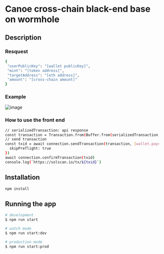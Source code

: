 # Canoe cross-chain black-end base on wormhole

## Description

### Resquest

```bash
{
 "userPublicKey": "[wallet publicKey]",
 "mint": "[token address]",
 "targetAddress": "[eth address]",
 "amount": "[cross-chain amount]"
}
```

### Example

![image](https://user-images.githubusercontent.com/13432688/190568712-0eca5f59-09cc-4e31-b1c0-5887a89a5cef.png)

### How to use the front end

```bash
// serializedTransaction: api response
const transaction = Transaction.from(Buffer.from(serializedTransaction, 'base64'))
// send transaction
const txid = await connection.sendTransaction(transaction, [wallet.payer], {
  skipPreflight: true
})
await connection.confirmTransaction(txid)
console.log(`https://solscan.io/tx/${txid}`)
```

## Installation

```bash
npm install
```

## Running the app

```bash
# development
$ npm run start

# watch mode
$ npm run start:dev

# production mode
$ npm run start:prod
```
